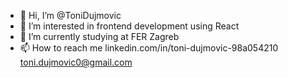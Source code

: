- 👋 Hi, I’m @ToniDujmovic
- 👀 I’m interested in frontend development using React
- 🌱 I’m currently studying at FER Zagreb
- 📫 How to reach me 
  linkedin.com/in/toni-dujmovic-98a054210
  toni.dujmovic0@gmail.com

<!---
ToniDujmovic/ToniDujmovic is a ✨ special ✨ repository because its `README.md` (this file) appears on your GitHub profile.
You can click the Preview link to take a look at your changes.
--->
